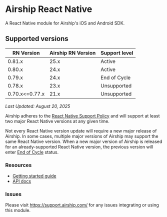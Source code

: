 # Airship React Native

A React Native module for Airship's iOS and Android SDK.

## Supported versions

| RN Version      | Airship RN Version         | Support level |
| --------------- | -------------------------- | ------------- |
| 0.81.x          | 25.x                       | Active        |
| 0.80.x          | 24.x                       | Active        |
| 0.79.x          | 24.x                       | End of Cycle  |
| 0.78.x          | 23.x                       | Unsupported   |
| 0.70.x<=0.77.x  | 21.x                       | Unsupported   |

*Last Updated: August 20, 2025*

Airship adheres to the [React Native Support Policy](https://github.com/reactwg/react-native-releases/blob/main/docs/support.md)
and will support at least two major React Native versions at any given time.

Not every React Native version update will require a new major release of Airship. In some cases, multiple major versions
of Airship may support the same React Native version. When a new major version of Airship is released for an already-supported
React Native version, the previous version will enter [End of Cycle](https://github.com/reactwg/react-native-releases/blob/main/docs/support.md#what-level-of-support-can-be-expected)
status.


### Resources

* [Getting started guide](http://docs.airship.com/platform/react-native/)
* [API docs](http://docs.airship.com/reference/libraries/react-native/latest/index.html)

### Issues

Please visit https://support.airship.com/ for any issues integrating or using this module.

